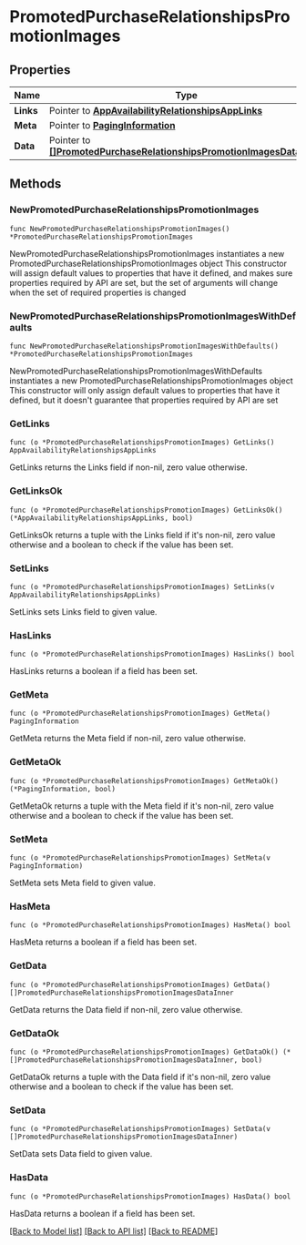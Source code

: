 # PromotedPurchaseRelationshipsPromotionImages

## Properties

Name | Type | Description | Notes
------------ | ------------- | ------------- | -------------
**Links** | Pointer to [**AppAvailabilityRelationshipsAppLinks**](AppAvailabilityRelationshipsAppLinks.md) |  | [optional] 
**Meta** | Pointer to [**PagingInformation**](PagingInformation.md) |  | [optional] 
**Data** | Pointer to [**[]PromotedPurchaseRelationshipsPromotionImagesDataInner**](PromotedPurchaseRelationshipsPromotionImagesDataInner.md) |  | [optional] 

## Methods

### NewPromotedPurchaseRelationshipsPromotionImages

`func NewPromotedPurchaseRelationshipsPromotionImages() *PromotedPurchaseRelationshipsPromotionImages`

NewPromotedPurchaseRelationshipsPromotionImages instantiates a new PromotedPurchaseRelationshipsPromotionImages object
This constructor will assign default values to properties that have it defined,
and makes sure properties required by API are set, but the set of arguments
will change when the set of required properties is changed

### NewPromotedPurchaseRelationshipsPromotionImagesWithDefaults

`func NewPromotedPurchaseRelationshipsPromotionImagesWithDefaults() *PromotedPurchaseRelationshipsPromotionImages`

NewPromotedPurchaseRelationshipsPromotionImagesWithDefaults instantiates a new PromotedPurchaseRelationshipsPromotionImages object
This constructor will only assign default values to properties that have it defined,
but it doesn't guarantee that properties required by API are set

### GetLinks

`func (o *PromotedPurchaseRelationshipsPromotionImages) GetLinks() AppAvailabilityRelationshipsAppLinks`

GetLinks returns the Links field if non-nil, zero value otherwise.

### GetLinksOk

`func (o *PromotedPurchaseRelationshipsPromotionImages) GetLinksOk() (*AppAvailabilityRelationshipsAppLinks, bool)`

GetLinksOk returns a tuple with the Links field if it's non-nil, zero value otherwise
and a boolean to check if the value has been set.

### SetLinks

`func (o *PromotedPurchaseRelationshipsPromotionImages) SetLinks(v AppAvailabilityRelationshipsAppLinks)`

SetLinks sets Links field to given value.

### HasLinks

`func (o *PromotedPurchaseRelationshipsPromotionImages) HasLinks() bool`

HasLinks returns a boolean if a field has been set.

### GetMeta

`func (o *PromotedPurchaseRelationshipsPromotionImages) GetMeta() PagingInformation`

GetMeta returns the Meta field if non-nil, zero value otherwise.

### GetMetaOk

`func (o *PromotedPurchaseRelationshipsPromotionImages) GetMetaOk() (*PagingInformation, bool)`

GetMetaOk returns a tuple with the Meta field if it's non-nil, zero value otherwise
and a boolean to check if the value has been set.

### SetMeta

`func (o *PromotedPurchaseRelationshipsPromotionImages) SetMeta(v PagingInformation)`

SetMeta sets Meta field to given value.

### HasMeta

`func (o *PromotedPurchaseRelationshipsPromotionImages) HasMeta() bool`

HasMeta returns a boolean if a field has been set.

### GetData

`func (o *PromotedPurchaseRelationshipsPromotionImages) GetData() []PromotedPurchaseRelationshipsPromotionImagesDataInner`

GetData returns the Data field if non-nil, zero value otherwise.

### GetDataOk

`func (o *PromotedPurchaseRelationshipsPromotionImages) GetDataOk() (*[]PromotedPurchaseRelationshipsPromotionImagesDataInner, bool)`

GetDataOk returns a tuple with the Data field if it's non-nil, zero value otherwise
and a boolean to check if the value has been set.

### SetData

`func (o *PromotedPurchaseRelationshipsPromotionImages) SetData(v []PromotedPurchaseRelationshipsPromotionImagesDataInner)`

SetData sets Data field to given value.

### HasData

`func (o *PromotedPurchaseRelationshipsPromotionImages) HasData() bool`

HasData returns a boolean if a field has been set.


[[Back to Model list]](../README.md#documentation-for-models) [[Back to API list]](../README.md#documentation-for-api-endpoints) [[Back to README]](../README.md)


